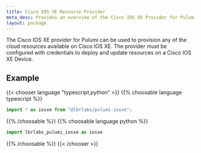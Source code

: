 ```yaml
---
title: Cisco IOS XE Resource Provider
meta_desc: Provides an overview of the Cisco IOS XE Provider for Pulumi.
layout: package
---
```


The Cisco IOS XE provider for Pulumi can be used to provision any of the cloud resources available on Cisco IOS XE.
The provider must be configured with credentials to deploy and update resources on a Cisco IOS XE Device.

## Example

{{< chooser language "typescript,python" >}}
{{% choosable language typescript %}}

```typescript
import * as iosxe from "@lbrlabs/pulumi-iosxe";
```

{{% /choosable %}}
{{% choosable language python %}}

```python
import lbrlabs_pulumi_iosxe as iosxe
```

{{% /choosable %}}
{{< /chooser >}}
